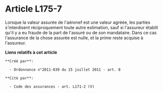 # Article L175-7

Lorsque la valeur assurée de l'aéronef est une valeur agréée, les parties s'interdisent réciproquement toute autre
estimation, sauf si l'assureur établit qu'il y a eu fraude de la part de l'assuré ou de son mandataire. Dans ce cas
l'assurance de la chose assurée est nulle, et la prime reste acquise à l'assureur.

**Liens relatifs à cet article**

	**Créé par**:

	  - Ordonnance n°2011-839 du 15 juillet 2011 - art. 8

	**Cité par**:

	  - Code des assurances - art. L171-2 (V)
